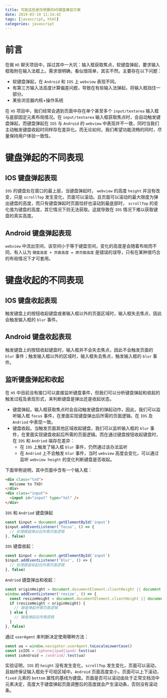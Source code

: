 ```yaml
---
title: 可能这些是你想要的H5键盘兼容方案
date: 2019-03-19 11:14:42
tags: [javascript, html]
categories: javascript
---
```


# 前言

在做 `H5` 聊天项目中，踩过其中一大坑：输入框获取焦点，软键盘弹起，要求输入框吸附在输入法框上。需求很明确，看似很简单，其实不然。主要存在以下问题：

- 软键盘弹起，在 `Android` 和 `IOS` 上 `webview` 表现不同。
- 有第三方输入法高度计算偏差问题，导致在有些输入法弹起，将输入框挡住一部分。
- 某些浏览器内核+操作系统














在 `H5` 项目中，我们经常会遇到页面中存在单个甚至多个 `input/textarea` 输入框与底部固定元素布局情况。在 `input/textarea` 输入框获取焦点时，会自动触发键盘弹起，而键盘弹起在 `IOS` 与 `Android` 的 `webview` 中表现并不一致，同时当我们主动触发键盘收起时同样存在差异化。而无论如何，我们希望功能流畅的同时，尽量保持用户体验一致性。

# 键盘弹起的不同表现

## IOS 键盘弹起表现

`IOS` 的键盘处在窗口的最上层，当键盘弹起时， `webview` 的高度 `height` 并没有改变，只是 `scrollTop` 发生变化，页面可以滚动。且页面可以滚动的最大限度为弹出键盘的高度，而只有键盘弹起时页面恰好也滚动到最底部时， `scrollTop` 的变化值为键盘的高度，其它情况下则无法获取。这就导致在 `IOS` 情况下难以获取键盘的真实高度。

## Android 键盘弹起表现

`webview` 中流出空间，该空间小于等于键盘空间，变化的高度差会随着布局而不同，有人认为 `键盘高度 + 页面高度 = 原页面高度` 是错误的误导，只有在某种很巧合的布局情况下才可套用。

# 键盘收起的不同表现

## IOS 键盘收起表现

触发键盘上的按钮收起键盘或者输入框以外的页面区域时，输入框失去焦点，因此会触发输入框的 `blur` 事件。

## Android 键盘收起表现

触发键盘上的按钮收起键盘时，输入框并不会失去焦点，因此不会触发页面的 `blur` 事件；触发输入框以外的区域时，输入框失去焦点，触发输入框的 `blur` 事件。

## 监听键盘弹起和收起

在 `H5` 中目前没有接口可以直接监听键盘事件，但我们可以分析键盘弹起和收起的触发过程及表现形式，来判断键盘是弹出还是收起状态。

- 键盘弹起。输入框获取焦点时会自动触发键盘的弹起动作，因此，我们可以监听输入框 `focus` 事件，在里面实现键盘弹出后所需的页面逻辑。在 `IOS` 及 `Andriod` 中表现一致。
- 键盘收起。当触发页面其他区域收起键盘，我们可以监听输入框的 `blur` 事件，在里面实现键盘收起后所需的页面逻辑。而在通过键盘按钮收起键盘时，在 `IOS` 和 `Andriod` 端存在差异：
  - 在 `IOS` 上触发了输入框 `blur` 事件，仍然通过该办法监听
  - 在 `Andriod` 上不会触发 `blur` 事件，当时 `webview` 高度会变化，可以通过监听 `webview height` 的变化判断键盘是否收起。

下面举例说明，其中页面中含有一个输入框：

```html
<div class="txd">
  Welcome to TXD!
</div>
<div class="input">
  <input id="input" type="tel" />
</div>
```

`IOS` 和 `Andriod` 键盘弹起

```js
const $input = document.getElementById('input')
$input.addEventListener('focus', () => {
  // 处理键盘弹出后所需页面逻辑
}, false)
```

`IOS` 键盘收起：

```js
const $input = document.getElementById('input')
$input.addEventListener('blur', () => {
  // 处理键盘收起后所需页面逻辑
}, false)
```

`Andriod` 键盘弹出和收起：

```js
const originHeight = document.documentElement.clientHeight || document.body.clientHeight
window.addEventListener('resize', () => {
  const resizeHeight = document.documentElement.clientHeight || document.body.clientHeight
  if (resizeHeight < originHeight) {
    // 键盘弹起所需页面逻辑
  } else {
    // 键盘弹起后所需逻辑
  }
}, false)
```

通过 `userAgent` 来判断决定使用哪种方法：

```js
const ua = window.navigator.userAgent.toLocaleLowerCase()
const isIOS = /iphone|ipad|ipod/.test(ua)
const isAndroid = /andriod/.test(ua)
```

实验证明，`IOS` 的 `height` 没有发生变化，`scrollTop` 发生变化，页面可以滚动，且始终保证输入框处于可视区域中。`Android` 页面高度变小，页面可以上下滚动，`fixed` 元素的 `bottom` 属性的基线为键盘。页面是否可以滚动由处于正常文档流中元素决定，高度大于键盘弹起页面调整后的高度就会产生滚动条，否则没有滚动条。
